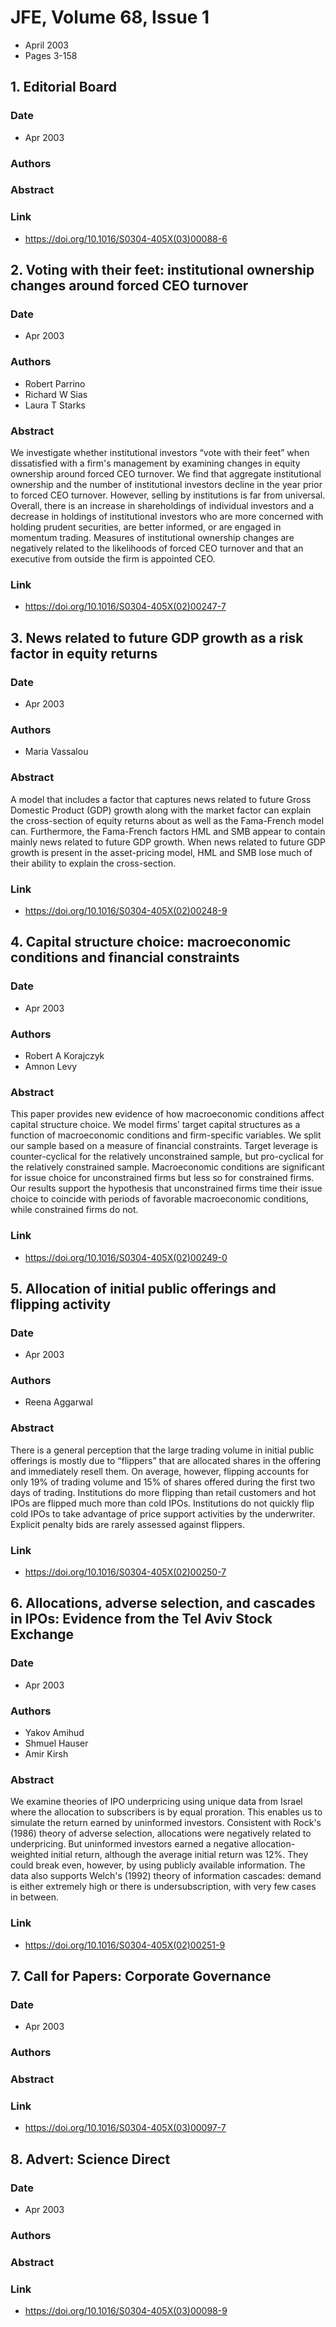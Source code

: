 # JFE, Volume 68, Issue 1
- April 2003
- Pages 3-158

## 1. Editorial Board
### Date
- Apr 2003
### Authors
### Abstract

### Link
- https://doi.org/10.1016/S0304-405X(03)00088-6

## 2. Voting with their feet: institutional ownership changes around forced CEO turnover
### Date
- Apr 2003
### Authors
- Robert Parrino
- Richard W Sias
- Laura T Starks
### Abstract
We investigate whether institutional investors “vote with their feet” when dissatisfied with a firm's management by examining changes in equity ownership around forced CEO turnover. We find that aggregate institutional ownership and the number of institutional investors decline in the year prior to forced CEO turnover. However, selling by institutions is far from universal. Overall, there is an increase in shareholdings of individual investors and a decrease in holdings of institutional investors who are more concerned with holding prudent securities, are better informed, or are engaged in momentum trading. Measures of institutional ownership changes are negatively related to the likelihoods of forced CEO turnover and that an executive from outside the firm is appointed CEO.
### Link
- https://doi.org/10.1016/S0304-405X(02)00247-7

## 3. News related to future GDP growth as a risk factor in equity returns
### Date
- Apr 2003
### Authors
- Maria Vassalou
### Abstract
A model that includes a factor that captures news related to future Gross Domestic Product (GDP) growth along with the market factor can explain the cross-section of equity returns about as well as the Fama-French model can. Furthermore, the Fama-French factors HML and SMB appear to contain mainly news related to future GDP growth. When news related to future GDP growth is present in the asset-pricing model, HML and SMB lose much of their ability to explain the cross-section.
### Link
- https://doi.org/10.1016/S0304-405X(02)00248-9

## 4. Capital structure choice: macroeconomic conditions and financial constraints
### Date
- Apr 2003
### Authors
- Robert A Korajczyk
- Amnon Levy
### Abstract
This paper provides new evidence of how macroeconomic conditions affect capital structure choice. We model firms’ target capital structures as a function of macroeconomic conditions and firm-specific variables. We split our sample based on a measure of financial constraints. Target leverage is counter-cyclical for the relatively unconstrained sample, but pro-cyclical for the relatively constrained sample. Macroeconomic conditions are significant for issue choice for unconstrained firms but less so for constrained firms. Our results support the hypothesis that unconstrained firms time their issue choice to coincide with periods of favorable macroeconomic conditions, while constrained firms do not.
### Link
- https://doi.org/10.1016/S0304-405X(02)00249-0

## 5. Allocation of initial public offerings and flipping activity
### Date
- Apr 2003
### Authors
- Reena Aggarwal
### Abstract
There is a general perception that the large trading volume in initial public offerings is mostly due to “flippers” that are allocated shares in the offering and immediately resell them. On average, however, flipping accounts for only 19% of trading volume and 15% of shares offered during the first two days of trading. Institutions do more flipping than retail customers and hot IPOs are flipped much more than cold IPOs. Institutions do not quickly flip cold IPOs to take advantage of price support activities by the underwriter. Explicit penalty bids are rarely assessed against flippers.
### Link
- https://doi.org/10.1016/S0304-405X(02)00250-7

## 6. Allocations, adverse selection, and cascades in IPOs: Evidence from the Tel Aviv Stock Exchange
### Date
- Apr 2003
### Authors
- Yakov Amihud
- Shmuel Hauser
- Amir Kirsh
### Abstract
We examine theories of IPO underpricing using unique data from Israel where the allocation to subscribers is by equal proration. This enables us to simulate the return earned by uninformed investors. Consistent with Rock's (1986) theory of adverse selection, allocations were negatively related to underpricing. But uninformed investors earned a negative allocation-weighted initial return, although the average initial return was 12%. They could break even, however, by using publicly available information. The data also supports Welch's (1992) theory of information cascades: demand is either extremely high or there is undersubscription, with very few cases in between.
### Link
- https://doi.org/10.1016/S0304-405X(02)00251-9

## 7. Call for Papers: Corporate Governance
### Date
- Apr 2003
### Authors
### Abstract

### Link
- https://doi.org/10.1016/S0304-405X(03)00097-7

## 8. Advert: Science Direct
### Date
- Apr 2003
### Authors
### Abstract

### Link
- https://doi.org/10.1016/S0304-405X(03)00098-9

